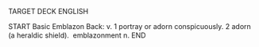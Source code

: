 TARGET DECK
ENGLISH

START
Basic
Emblazon
Back: v. 1 portray or adorn conspicuously. 2 adorn (a heraldic shield).  emblazonment n.
END
